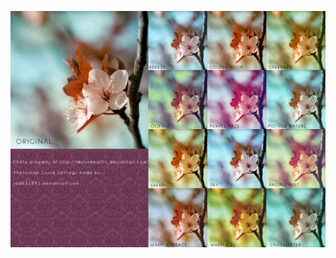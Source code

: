 <a href="http://www.deviantart.com/art/Jade-s-Photoshop-Curve-Setting-185885360"><img src="../../resources/01_CSS_Filters/ps-action-set.jpg" alt="Action Set"></a>
